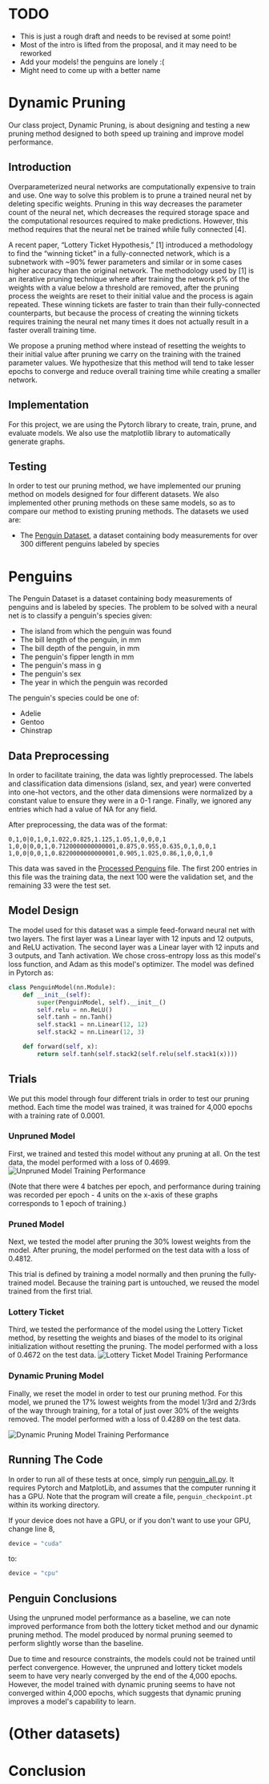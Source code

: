 # TODO
* This is just a rough draft and needs to be revised at some point!
* Most of the intro is lifted from the proposal, and it may need to be reworked
* Add your models! the penguins are lonely :(
* Might need to come up with a better name
# Dynamic Pruning
Our class project, Dynamic Pruning, is about designing and testing a new pruning method designed to both speed up training and improve model performance.
## Introduction
Overparameterized neural networks are computationally expensive to train and use. One way to solve this problem is to prune a trained neural net by deleting specific weights. Pruning in this way decreases the parameter count of the neural net, which decreases the required storage space and the computational resources required to make predictions. However, this method requires that the neural net be trained while fully connected [4]. 

A recent paper, “Lottery Ticket Hypothesis,” [1] introduced a methodology to find the “winning ticket” in a fully-connected network, which is a subnetwork with ~90% fewer parameters and similar or in some cases higher accuracy than the original network. The methodology used by [1] is an iterative pruning technique where after training the network p% of the weights with a value below a threshold are removed, after the pruning process the weights are reset to their initial value and the process is again repeated. These winning tickets are faster to train than their fully-connected counterparts, but because the process of creating the winning tickets requires training the neural net many times it does not actually result in a faster overall training time.

We propose a pruning method where instead of resetting the weights to their initial value after pruning we carry on the training with the trained parameter values. We hypothesize that this method will tend to take lesser epochs to converge and reduce overall training time while creating a smaller network.
## Implementation
For this project, we are using the Pytorch library to create, train, prune, and evaluate models. We also use the matplotlib library to automatically generate graphs.
## Testing
In order to test our pruning method, we have implemented our pruning method on models designed for four different datasets. We also implemented other pruning methods on these same models, so as to compare our method to existing pruning methods. The datasets we used are:
* The [Penguin Dataset](https://allisonhorst.github.io/palmerpenguins/), a dataset containing body measurements for over 300 different penguins labeled by species
# Penguins
The Penguin Dataset is a dataset containing body measurements of penguins and is labeled by species. The problem to be solved with a neural net is to classify a penguin's species given:
* The island from which the penguin was found
* The bill length of the penguin, in mm
* The bill depth of the penguin, in mm
* The penguin's fipper length in mm
* The penguin's mass in g
* The penguin's sex
* The year in which the penguin was recorded

The penguin's species could be one of:
* Adelie
* Gentoo
* Chinstrap
## Data Preprocessing
In order to facilitate training, the data was lightly preprocessed. The labels and classification data dimensions (island, sex, and year) were converted into one-hot vectors, and the other data dimensions were normalized by a constant value to ensure they were in a 0-1 range. Finally, we ignored any entries which had a value of NA for any field.

After preprocessing, the data was of the format:
```
0,1,0|0,1,0,1.022,0.825,1.125,1.05,1,0,0,0,1
1,0,0|0,0,1,0.7120000000000001,0.875,0.955,0.635,0,1,0,0,1
1,0,0|0,0,1,0.8220000000000001,0.905,1.025,0.86,1,0,0,1,0
```
This data was saved in the [Processed Penguins](./penguins_processed.txt) file. The first 200 entries in this file was the training data, the next 100 were the validation set, and the remaining 33 were the test set.
## Model Design
The model used for this dataset was a simple feed-forward neural net with two layers. The first layer was a Linear layer with 12 inputs and 12 outputs, and ReLU activation. The second layer was a Linear layer with 12 inputs and 3 outputs, and Tanh activation. We chose cross-entropy loss as this model's loss function, and Adam as this model's optimizer. The model was defined in Pytorch as:
```python
class PenguinModel(nn.Module):
    def __init__(self):
        super(PenguinModel, self).__init__()
        self.relu = nn.ReLU()
        self.tanh = nn.Tanh()
        self.stack1 = nn.Linear(12, 12)
        self.stack2 = nn.Linear(12, 3)

    def forward(self, x):
        return self.tanh(self.stack2(self.relu(self.stack1(x))))
```
## Trials
We put this model through four different trials in order to test our pruning method. Each time the model was trained, it was trained for 4,000 epochs with a training rate of 0.0001.
### Unpruned Model
First, we trained and tested this model without any pruning at all. On the test data, the model performed with a loss of 0.4699.
![Unpruned Model Training Performance](./penguin_graphs/penguins_unpruned.png)

(Note that there were 4 batches per epoch, and performance during training was recorded per epoch - 4 units on the x-axis of these graphs corresponds to 1 epoch of training.)
### Pruned Model
Next, we tested the model after pruning the 30% lowest weights from the model. After pruning, the model performed on the test data with a loss of 0.4812.

This trial is defined by training a model normally and then pruning the fully-trained model. Because the training part is untouched, we reused the model trained from the first trial.
### Lottery Ticket
Third, we tested the performance of the model using the Lottery Ticket method, by resetting the weights and biases of the model to its original initialization without resetting the pruning. The model performed with a loss of 0.4672 on the test data.
![Lottery Ticket Model Training Performance](./penguin_graphs/penguins_lottery.png)
### Dynamic Pruning Model
Finally, we reset the model in order to test our pruning method. For this model, we pruned the 17% lowest weights from the model 1/3rd and 2/3rds of the way through training, for a total of just over 30% of the weights removed. The model performed with a loss of 0.4289 on the test data.

![Dynamic Pruning Model Training Performance](./penguin_graphs/penguins_novel.png)
## Running The Code
In order to run all of these tests at once, simply run [penguin_all.py](./penguin_all.py). It requires Pytorch and MatplotLib, and assumes that the computer running it has a GPU. Note that the program will create a file, ``penguin_checkpoint.pt`` within its working directory.

If your device does not have a GPU, or if you don't want to use your GPU, change line 8,
```python
device = "cuda"
```
to:
```python
device = "cpu"
```
## Penguin Conclusions
Using the unpruned model performance as a baseline, we can note improved performance from both the lottery ticket method and our dynamic pruning method. The model produced by normal pruning seemed to perform slightly worse than the baseline.

Due to time and resource constraints, the models could not be trained until perfect convergence. However, the unpruned and lottery ticket models seem to have very nearly converged by the end of the 4,000 epochs. However, the model trained with dynamic pruning seems to have not converged within 4,000 epochs, which suggests that dynamic pruning improves a model's capability to learn.
# (Other datasets)
# Conclusion
